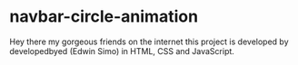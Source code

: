 # navbar-circle-animation

Hey there my gorgeous friends on the internet this project is developed by developedbyed (Edwin Simo) in HTML, CSS and JavaScript. 
